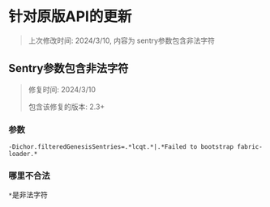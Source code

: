 # 针对原版API的更新

> 上次修改时间: 2024/3/10, 内容为 sentry参数包含非法字符

## Sentry参数包含非法字符

> 修复时间: 2024/3/10
> 
> 包含该修复的版本: 2.3+

### 参数

```
-Dichor.filteredGenesisSentries=.*lcqt.*|.*Failed to bootstrap fabric-loader.*
```

### 哪里不合法

`*`是非法字符
